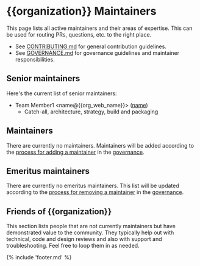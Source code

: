 # {{organization}} Maintainers

This page lists all active maintainers and their areas of expertise. This can be used for routing PRs, questions, etc. to the right place.

* See [CONTRIBUTING.md]({{contrib}}) for general contribution guidelines.
* See [GOVERNANCE.md]({{govern}}) for governance guidelines and maintainer responsibilities.

## Senior maintainers

Here's the current list of senior maintainers:

* Team Member1 <name@{{org_web_name}}> ([name](https://github.com/name))
  * Catch-all, architecture, strategy, build and packaging

## Maintainers

There are currently no maintainers. Maintainers will be added according to the [process for adding a maintainer]({{govern}}#becoming-a-maintainer) in the [governance]({{govern}}).

## Emeritus maintainers

There are currently no emeritus maintainers.  This list will be updated according to the [process for removing a maintainer]({{govern}}#removing-a-maintainer) in the [governance]({{govern}}).

## Friends of {{organization}}

This section lists people that are not currently maintainers but have demonstrated value to the community.
They typically help out with technical, code and design reviews and also with support and troubleshooting.
Feel free to loop them in as needed.

{% include 'footer.md' %}
